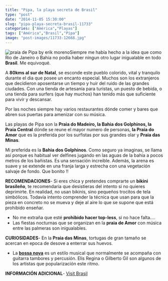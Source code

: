 ```yaml
---
title: "Pipa, la playa secreta de Brasil"
type: "post"
date: "2014-11-05 15:30:00"
slug: "pipa-playa-secreta-brasil-11733"
categories: ["América","Playas"]
tags: ["América","Brasil","Pipa"]
image: "post-images/11733-12668.jpg"
---
```


![praia de Pipa by erik moreno](post-images/11733-12668.jpg "praia de Pipa by erik moreno")Siempre me había hecho a la idea que como Rio de Janeiro o Bahia no podía haber ningun otro lugar inigualable en todo **Brasil**. Me equivoqué.  
  
A **80kms al sur de Natal**, se esconde este pueblo colorido, vital y tranquilo durante el dia que posee un encanto especial. Muchos son los extranjeros que decidieron aposentarse un tiempo y huir del ruido de las grandes ciudades. Con una tienda de artesanía para turistas, un puesto de bebida, o una tienda para surfers (que hay muchos) han tenido más que suficiente para vivir y descansar.  
  
Por las noches siempre hay varios restaurantes dónde comer y bares que abren sus puertas para amenizar con su música.  
  
Las playas de Pipa son la **Praia do Madeiro, la Bahia dos Golphinos, la Praia Central** dónde se reune el mayor numero de personas, **la Praia do Amor** que es la preferida por los surfistas por sus grandes olar y **Praia das Minas**.  
  
Mi preferida es la **Bahia dos Golphinos**. Como seguro ya imaginas, se llama así porque es habitual ver delfines jugando en las aguas de la bahia a pocos metros de los bañistas. Es una sensación increible. Además, la arena es suave y se extende en una franja larga y estrecha con una vegetación salvaje de fondo. Que bonito !!  
  
   
  
   
  
**RECOMENDACIONES**- Si eres chica y pretendes comprarte un **bikini brasileño**, te recomendaria que desistieras del intento si no quieres deprimirte. En realidad, no usan bikinis, sino pequeños trocitos de tela simbólicos. Todavía intento comprender la técnica que usan para que la pieza en concreto no se mueva y deje al aire lo que se supone que está prohibido enseñar.
- No me extraña que esté **prohibido hacer top-less**, si no hace falta....
- Las fiestas nocturnas que se organizan en la **praia de Amor** con música entre las palmeras son inigualables.

**CURIOSIDADES**- En la **Praia das Minas**, tortugas de gran tamaño se acercan en epoca de desove a enterrar sus huevos.
- La [ **bossa nova**](http://es.wikipedia.org/wiki/Bossa-nova) es un estilo musical que normalmente se acompaña con guitarra tambores y percusión. Elis Regina o Gilberto Gil son algunos de los artistas que popularización este ritmo.

**INFORMACIÓN ADICIONAL**- [ Visit Brasil ](http://www.visitbrasil.com/visitbrasil/opencms/guardachuva/index.html?lang=es)